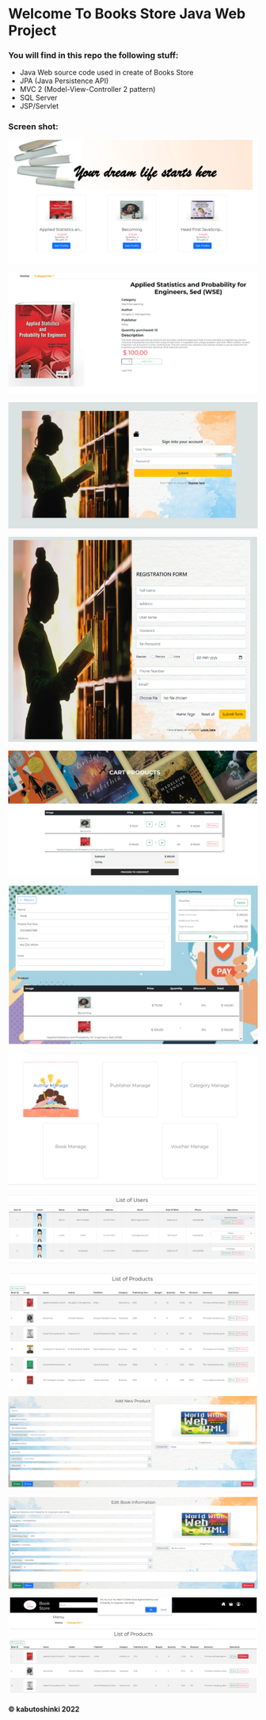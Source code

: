 # Welcome To Books Store Java Web Project

### You will find in this repo the following stuff:
* Java Web source code used in create of Books Store
* JPA (Java Persistence API)
* MVC 2 (Model-View-Controller 2 pattern)
* SQL Server
* JSP/Servlet

### Screen shot:
![Home page image](https://github.com/kabutoshinki/books_store/blob/main/images/home_page.png)

![Book detail image](https://github.com/kabutoshinki/books_store/blob/main/images/book_detail.png)

![Login page image](https://github.com/kabutoshinki/books_store/blob/main/images/Login.png)

![Register page image](https://github.com/kabutoshinki/books_store/blob/main/images/register_form.png)

![Add to cart page image](https://github.com/kabutoshinki/books_store/blob/main/images/add_to_cart.png)

![Checkout page image](https://github.com/kabutoshinki/books_store/blob/main/images/checkout.png)

![Manage page image](https://github.com/kabutoshinki/books_store/blob/main/images/manage_page.png)

![Account manage image](https://github.com/kabutoshinki/books_store/blob/main/images/accounts_manage.png)

![List of products page image](https://github.com/kabutoshinki/books_store/blob/main/images/list_products.png)

![Add product page image](https://github.com/kabutoshinki/books_store/blob/main/images/add_product.png)

![Edit product page image](https://github.com/kabutoshinki/books_store/blob/main/images/edit_product.png)

![Delete product image](https://github.com/kabutoshinki/books_store/blob/main/images/delete_product.png)

#### © kabutoshinki 2022